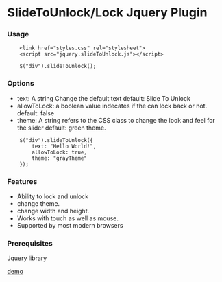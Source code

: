 # SlideToUnlock/Lock Jquery Plugin

### Usage
```
    <link href="styles.css" rel="stylesheet"> 
    <script src="jquery.slideToUnlock.js"></script>  
```
```
    $("div").slideToUnlock();
```
### Options
* text: A string Change the default text
        default: Slide To Unlock
* allowToLock: a boolean value indecates if the 
                can lock back or not.
        default: false
* theme: A string refers to the CSS class to change the look and feel for 
        the slider
            default: green theme.

```
    $("div").slideToUnlock({
        text: "Hello World!",
        allowToLock: true,
        theme: "grayTheme"    
    });
```

### Features
* Ability to lock and unlock
* change theme.
* change width and height.
* Works with touch as well as mouse.
* Supported by most modern browsers


### Prerequisites
Jquery library

[demo](http://wesamgerges.com/slidetounlock/)
